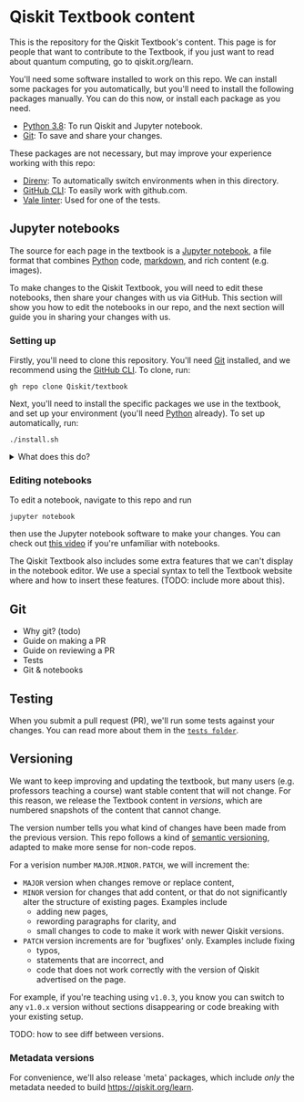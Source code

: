 # Qiskit Textbook content

This is the repository for the Qiskit Textbook's content. This page is for
people that want to contribute to the Textbook, if you just want to read about
quantum computing, go to qiskit.org/learn.

You'll need some software installed to work on this repo. We can install some
packages for you automatically, but you'll need to install the following
packages manually. You can do this now, or install each package as you need.

- [Python 3.8](https://www.python.org/): To run Qiskit and Jupyter notebook.
- [Git](https://git-scm.com): To save and share your changes.

These packages are not necessary, but may improve your experience working with
this repo:

- [Direnv](https://direnv.net/): To automatically switch environments when in
  this directory.
- [GitHub CLI](https://cli.github.com/): To easily work with github.com.
- [Vale linter](https://vale.sh/): Used for one of the tests.

## Jupyter notebooks

The source for each page in the textbook is a [Jupyter
notebook](https://jupyter.org/), a file format that combines
[Python](https://www.python.org/) code,
[markdown](https://www.markdownguide.org/basic-syntax/), and rich content (e.g.
images).

To make changes to the Qiskit Textbook, you will need to edit these notebooks,
then share your changes with us via GitHub. This section will show you how to
edit the notebooks in our repo, and the next section will guide you in sharing
your changes with us.

### Setting up

Firstly, you'll need to clone this repository. You'll need
[Git](https://git-scm.com/book/en/v2/Getting-Started-Installing-Git) installed,
and we recommend using the [GitHub CLI](https://cli.github.com/). To clone,
run:

```
gh repo clone Qiskit/textbook
```

Next, you'll need to install the specific packages we use in the textbook, and
set up your environment (you'll need [Python](https://www.python.org/)
already). To set up automatically, run:

```
./install.sh
```

<details>
  <summary> What does this do? </summary>

  <p>If you're interested, this script will:</p>

  <ul>
    <li>
    Setup a Python venv with the correct version of Python, and add a shell
    script to automatically switch to this venv when you move to this directory.
    </li>
    <li>
    Set up your IPython & Jupyter config so that your notebook outputs match
    those already in the textbook.
    </li>
    <li>
    Set up Git commit hooks that lint the notebooks to adhere to our conventions
    (this helps with reviewing PRs and merge conflicts).
    </li>
  </ul>
</details>

### Editing notebooks

To edit a notebook, navigate to this repo and run

```
jupyter notebook
```

then use the Jupyter notebook software to make your changes. You can check out [this
video](https://youtu.be/HW29067qVWk?t=243) if you're unfamiliar with notebooks.

The Qiskit Textbook also includes some extra features that we can't display in
the notebook editor. We use a special syntax to tell the Textbook website where
and how to insert these features. (TODO: include more about this).

## Git

- Why git? (todo)
- Guide on making a PR
- Guide on reviewing a PR
- Tests
- Git & notebooks

## Testing

When you submit a pull request (PR), we'll run some tests against your changes.
You can read more about them in the [`tests folder`](./tests).

## Versioning

We want to keep improving and updating the textbook, but many users (e.g.
professors teaching a course) want stable content that will not change. For
this reason, we release the Textbook content in _versions_, which are numbered
snapshots of the content that cannot change.

The version number tells you what kind of changes have been made from the
previous version. This repo follows a kind of [semantic
versioning](https://semver.org/), adapted to make more sense for non-code
repos.

For a verision number `MAJOR.MINOR.PATCH`, we will increment the:

- `MAJOR` version when changes remove or replace content,
- `MINOR` version for changes that add content, or that do not significantly
  alter the structure of existing pages. Examples include
    - adding new pages,
    - rewording paragraphs for clarity, and
    - small changes to code to make it work with newer Qiskit versions.
- `PATCH` version increments are for 'bugfixes' only. Examples include fixing
    - typos,
    - statements that are incorrect, and
    - code that does not work correctly with the version of Qiskit advertised
      on the page.

For example, if you're teaching using `v1.0.3`, you know you can switch to any
`v1.0.x` version without sections disappearing or code breaking with your
existing setup.

TODO: how to see diff between versions.

### Metadata versions

For convenience, we'll also release 'meta' packages, which include _only_ the
metadata needed to build https://qiskit.org/learn.

